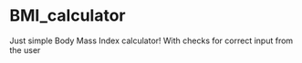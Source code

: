 # BMI_calculator
Just simple Body Mass Index calculator! With checks for correct input from the user 
